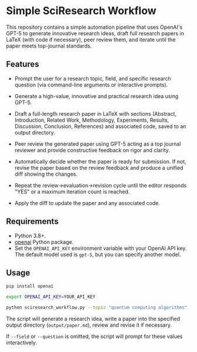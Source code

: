 # Simple SciResearch Workflow

This repository contains a simple automation pipeline that uses OpenAI's GPT-5 to generate innovative research ideas, draft full research papers in LaTeX (with code if necessary), peer review them, and iterate until the paper meets top-journal standards.

## Features

- Prompt the user for a research topic, field, and specific research question (via command-line arguments or interactive prompts).
- Generate a high-value, innovative and practical research idea using GPT-5.
 
- Draft a full-length research paper in LaTeX with sections (Abstract, Introduction, Related Work, Methodology, Experiments, Results, Discussion, Conclusion, References) and associated code, saved to an output directory.
- Peer review the generated paper using GPT-5 acting as a top journal reviewer and provide constructive feedback on rigor and clarity.
 
- Automatically decide whether the paper is ready for submission. If not, revise the paper based on the review feedback and produce a unified diff showing the changes.
- Repeat the review→evaluation→revision cycle until the editor responds "YES" or a maximum iteration count is reached.
- Apply the diff to update the paper and any associated code.

## Requirements

- Python 3.8+.
- [openai](https://pypi.org/project/openai/) Python package.
- Set the `OPENAI_API_KEY` environment variable with your OpenAI API key. The default model used is `gpt-5`, but you can specify another model.

## Usage

```bash
pip install openai

export OPENAI_API_KEY=YOUR_API_KEY

python sciresearch_workflow.py --topic "quantum computing algorithms" --field "Computer Science" --question "How can error rates be reduced?" --output-dir ./output
```

The script will generate a research idea, write a paper into the specified output directory (`output/paper.md`), review and revise it if necessary.

If `--field` or `--question` is omitted, the script will prompt for these values interactively.
 
